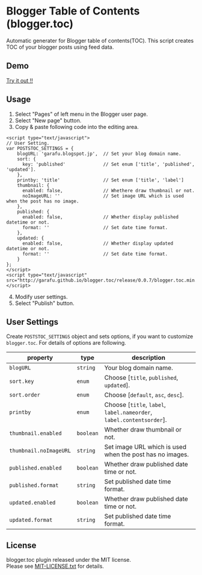 Blogger Table of Contents (blogger.toc)
==================================================

Automatic generater for Blogger table of contents(TOC).
This script creates TOC of your blogger posts using feed data.


Demo
--------------------------

[Try it out !!](http://garafu.github.io/blogger.toc/demo/index.html)


Usage
--------------------------

1. Select "Pages" of left menu in the Blogger user page.
2. Select "New page" button.
3. Copy & paste following code into the editing area.
```
<script type="text/javascript">
// User Setting.
var POSTSTOC_SETTINGS = {
    blogURL: 'garafu.blogspot.jp',  // Set your blog domain name.
    sort: {
      key: 'published'              // Set enum ['title', 'published', 'updated'].
    },
    printby: 'title'                // Set enum ['title', 'label']
    thumbnail: {
      enabled: false,               // Whethere draw thumbnail or not.
      noImageURL: ''                // Set image URL which is used when the post has no image.
    },
    published: {
      enabled: false,               // Whether display published datetime or not.
      format: ''                    // Set date time format.
    },
    updated: {
      enabled: false,               // Whether display updated datetime or not.
      format: ''                    // Set date time format.
    }
};
</script>
<script type="text/javascript" src="http://garafu.github.io/blogger.toc/release/0.0.7/blogger.toc.min.js"></script>

```
4. Modify user settings.
5. Select "Publish" button.


User Settings
--------------------------

Create `POSTSTOC_SETTINGS` object and sets options, if you want to customize `blogger.toc`.
For details of options are following.

|property|type|description|
|--|--|--|
|`blogURL`|`string`|Your blog domain name.|
|`sort.key`|`enum`|Choose [`title`, `published`, `updated`].|
|`sort.order`|`enum`|Choose [`default`, `asc`, `desc`].|
|`printby`|`enum`|Choose [`title`, `label`, `label.nameorder`, `label.contentsorder`].|
|`thumbnail.enabled`|`boolean`|Whether draw thumbnail or not.|
|`thumbnail.noImageURL`|`string`|Set image URL which is used when the post has no images.|
|`published.enabled`|`boolean`|Whether draw published date time or not.|
|`published.format`|`string`|Set published date time format.|
|`updated.enabled`|`boolean`|Whether draw published date time or not.|
|`updated.format`|`string`|Set published date time format.|


License
--------------------------
blogger.toc plugin released under the MIT license.  
Please see [MIT-LICENSE.txt](https://github.com/garafu/blogger.toc/blob/master/MIT-LICENSE.txt) for details.
